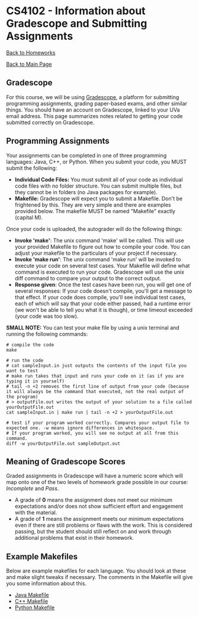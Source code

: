 CS4102 - Information about Gradescope and Submitting Assignments
===============================

[Back to Homeworks](./index.html)

[Back to Main Page](../index.html)

<a name="introduction"></a>Gradescope
---------------------------------------

For this course, we will be using [Gradescope](https://gradescope.com), a platform for submitting programming assignments, grading paper-based exams, and other similar things. You should have an account on Gradescope, linked to your UVa email address. This page summarizes notes related to getting your code submitted correctly on Gradescope.

<a name="introduction"></a>Programming Assignments
---------------------------------------

Your assignments can be completed in one of three programming languages: Java, C++, or Python. When you submit your code, you MUST submit the following:

- **Individual Code Files:** You must submit all of your code as individual code files with no folder structure. You can submit multiple files, but they cannot be in folders (no Java packages for example).
- **Makefile:** Gradescope will expect you to submit a Makefile. Don't be frightened by this. They are very simple and there are examples provided below. The makefile MUST be named "Makefile" exactly (capital M). 

Once your code is uploaded, the autograder will do the following things:

- **Invoke 'make'**: The unix command 'make' will be called. This will use your provided Makefile to figure out how to compile your code. You can adjust your makefile to the particulars of your project if necessary.
- **Invoke 'make run'**: The unix command 'make run' will be invoked to execute your code on several test cases. Your Makefile will define what command is executed to run your code. Gradescope will use the unix diff command to compare your output to the correct output.
- **Response given**: Once the test cases have been run, you will get one of several responses: If your code doesn't compile, you'll get a message to that effect. If your code does compile, you'll see individual test cases, each of which will say that your code either passed, had a runtime error (we won't be able to tell you what it is though), or time limeout exceeded (your code was too slow). 

**SMALL NOTE:** You can test your make file by using a unix terminal and running the following commands:

```
# compile the code
make

# run the code
# cat sampleInput.in just outputs the contents of the input file you want to test
# make run takes that input and runs your code on it (as if you are typing it in yourself)
# tail -n +2 removes the first line of output from your code (because it will always be the command that executed, not the real output of the program)
# > outputFile.out writes the output of your solution to a file called yourOutputFile.out
cat sampleInput.in | make run | tail -n +2 > yourOutputFile.out

# test if your program worked correctly. Compares your output file to expected one. -w means ignore differences in whitespace.
# If your program worked, you will see no output at all from this command.
diff -w yourOutputFile.out sampleOutput.out
```

<a name="grademeaning"></a>Meaning of Gradescope Scores
---------------------------------------

Graded assignments in Gradescope will have a numeric score which will map onto one of the two levels of homework grade possible in our course: *Incomplete* and *Pass*.

- A grade of **0** means the assignment does not meet our minimum expectations and/or does not show sufficient effort and engagement with the material.
- A grade of **1** means the assignment meets our minimum expectations even if there are still problems or flaws with the work. This is considered passing, but the student should still reflect on and work through additional problems that exist in their homework.



<a name="introduction"></a>Example Makefiles
---------------------------------------

Below are example makefiles for each language. You should look at these and make slight tweaks if necessary. The comments in the Makefile will give you some information about this.

- [Java Makefile](./makefiles/java/Makefile)
- [C++ Makefile](./makefiles/cpp/Makefile)
- [Python Makefile](./makefiles/python/Makefile)